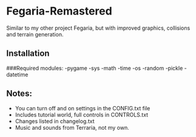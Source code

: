 # Fegaria-Remastered

 Similar to my other project Fegaria, but with improved graphics, collisions and terrain generation. 

## Installation
###Required modules: 
-pygame
-sys
-math
-time
-os
-random
-pickle
-datetime

## Notes:
- You can turn off and on settings in the CONFIG.txt file
- Includes tutorial world, full controls in CONTROLS.txt
- Changes listed in changelog.txt
- Music and sounds from Terraria, not my own.
